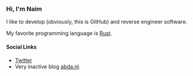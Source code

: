 ### Hi, I'm Naim

I like to develop (obviously, this is GitHub) and reverse engineer software.

My favorite programming language is [Rust](https://github.com/rust-lang/rust).

#### Social Links
- [Twitter](https://twitter.com/intent/follow?original_referer=https%3A%2F%2Fgithub.com%2Fnaim94a&ref_src=twsrc%5Etfw&region=follow_link&screen_name=naim94a&tw_p=followbutton)
- Very inactive blog [abda.nl](https://abda.nl/).
